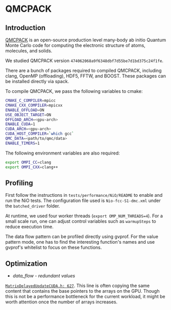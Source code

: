 # QMCPACK

## Introduction

[QMCPACK](https://github.com/QMCPACK/qmcpack) is an open-source production level many-body ab initio Quantum Monte Carlo code for computing the electronic structure of atoms, molecules, and solids.

We studied QMCPACK version `474062068a9f6348dbf7d55be7d1bd375c24f1fe`.

There are a bunch of packages required to compiled QMCPACK, including clang, OpenMP (offloading), HDF5, FFTW, and BOOST. These packages can be installed directly via spack.

To compile QMCPACK, we pass the following variables to cmake:

```bash
CMAKE_C_COMPILER=mpicc
CMAKE_CXX_COMPILER=mpicxx
ENABLE_OFFLOAD=ON
USE_OBJECT_TARGET=ON
OFFLOAD_ARCH=<gpu-arch>
ENABLE_CUDA=1
CUDA_ARCH=<gpu-arch>
CUDA_HOST_COMPILER=`which gcc`
QMC_DATA=<path/to/qmc/data>
ENABLE_TIMERS=1
```

The following environment variables are also required:

```bash
export OMPI_CC=clang
export OMPI_CXX=clang++
```

## Profiling

First follow the instructions in `tests/performance/NiO/README` to enable and run the NiO tests. The configuration file used is `Nio-fcc-S1-dmc.xml` under the `batched_driver` folder.

At runtime, we used four worker threads (`export OMP_NUM_THREADS=4`). For a small scale run, one can adjust control variables such as `warmupSteps` to reduce execution time.

The data flow pattern can be profiled directly using gvprof. For the value pattern mode, one has to find the interesting function's names and use gvprof's whitelist to focus on these functions.

## Optimization

- *data_flow* - *redundant values*

[`MatrixDelayedUpdateCUDA.h: 627`](https://github.com/QMCPACK/qmcpack/blob/5c4776b747fefef0146765379461c6593108cf11/src/QMCWaveFunctions/Fermion/MatrixDelayedUpdateCUDA.h#L627). This line is often copying the same content that contains the base pointers to the arrays on the GPU. Though this is not be a performance bottleneck for the current workload, it might be worth attention once the number of arrays increases. 